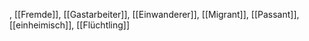 , [[Fremde]], [[Gastarbeiter]], [[Einwanderer]], [[Migrant]], [[Passant]], [[einheimisch]], [[Flüchtling]]